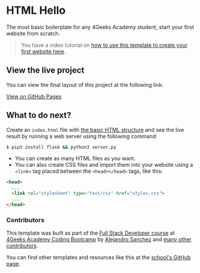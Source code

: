 # HTML Hello

The most basic boilerplate for any 4Geeks Academy student, start your first website from scratch.

> You have a video tutorial on [how to use this template to create your first website here](https://youtu.be/dfbDCMu_p-0).

## View the live project

You can view the final layout of this project at the following link:

[View on GitHub Pages](https://neptali-ricardo.github.io/spain-fs-pt-80-Neptali-Castejon-Create-a-HTML5-form/)

## What to do next?

Create an `index.html` file with [the basic HTML structure](https://4geeks.com/es/lesson/what-is-html-learn-html-es#estructura-de-pgina) and see the live result by running a web server using the following command:

```bash
$ pip3 install flask && python3 server.py

```

- You can create as many HTML files as you want.
- You can also create CSS files and import them into your website using a `<link>` tag placed between the `<head></head>` tags, like this:

```html
<head>
  ...
  <link rel="stylesheet" type="text/css" href="styles.css">
  ...
</head>
```

### Contributors

This template was built as part of the [Full Stack Developer course](https://4geeksacademy.com/us/coding-bootcamps/part-time-full-stack-developer) at [4Geeks Academy Coding Bootcamp](https://4geeksacademy.com/us/coding-bootcamp) by [Alejandro Sanchez](https://twitter.com/alesanchezr) and [many other contributors](https://github.com/4GeeksAcademy/html-hello/graphs/contributors).

You can find other templates and resources like this at the [school's GitHub page](https://github.com/4geeksacademy/).
